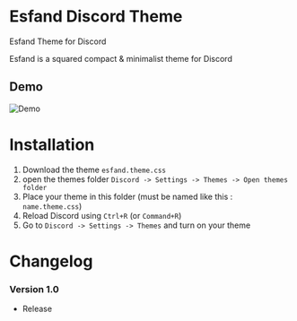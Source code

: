 # Esfand Discord Theme
Esfand Theme for Discord

Esfand is a squared compact & minimalist theme for Discord

## Demo 
![Demo](https://i.imgur.com/HLtVWQA.png)

# Installation
1. Download the theme `esfand.theme.css`
2. open the themes folder `Discord -> Settings -> Themes -> Open themes folder`
3. Place your theme in this folder (must be named like this : `name.theme.css`)
4. Reload Discord using `Ctrl+R` (or `Command+R`)
5. Go to `Discord -> Settings -> Themes` and turn on your theme

# Changelog

### Version 1.0
* Release
